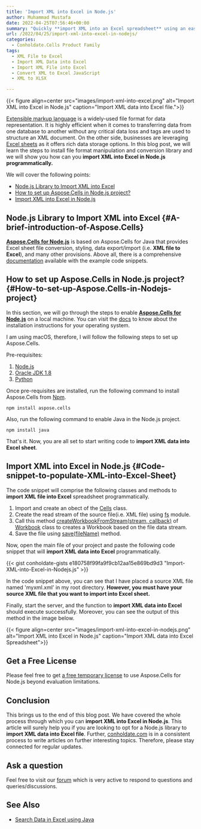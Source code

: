```yaml
---
title: 'Import XML into Excel in Node.js'
author: Muhammad Mustafa
date: 2022-04-25T07:56:46+00:00
summary: "Quickly **import XML into an Excel spreadsheet** using an easy-to-install library. Let's learn how can we set up & enable this provision in our Node.js application."
url: /2022/04/25/import-xml-into-excel-in-nodejs/
categories:
  - Conholdate.Cells Product Family
tags:
  - XML File to Excel
  - Import XML Data into Excel
  - Import XML File into Excel
  - Convert XML to Excel JavaScript 
  - XML to XLSX

---
```



{{< figure align=center src="images/import-xml-into-excel.png" alt="Import XML into Excel in Node.js" caption="Import XML data into Excel file.">}}

[Extensible markup language][1] is a widely-used file format for data representation. It is highly efficient when it comes to transferring data from one database to another without any critical data loss and tags are used to structure an XML document. On the other side, businesses are leveraging [Excel sheets][2] as it offers rich data storage options. In this blog post, we will learn the steps to install file format manipulation and conversion library and we will show you how can you **import XML into Excel in Node.js programmatically.**

We will cover the following points:

  * [Node.js Library to Import XML into Excel][3]
  * [How to set up Aspose.Cells in Node.js project?][4]
  * [Import XML into Excel in Node.js][5]

## Node.js Library to Import XML into Excel {#A-brief-introduction-of-Aspose.Cells}


**[Aspose.Cells for Node.js][24]** is based on Aspose.Cells for Java that provides Excel sheet file conversion, styling, data export/import (i.e. **XML file to Excel**), and many other provisions. Above all, there is a comprehensive [documentation][7] available with the example code snippets.

## How to set up Aspose.Cells in Node.js project? {#How-to-set-up-Aspose.Cells-in-Nodejs-project}

In this section, we will go through the steps to enable **[Aspose.Cells for Node.js][24]** on a local machine. You can visit the [docs][8] to know about the installation instructions for your operating system.

I am using macOS, therefore, I will follow the following steps to set up Aspose.Cells.

Pre-requisites:

  1. [Node.js][9]
  2. [Oracle JDK 1.8][10]
  3. [Python][11]

Once pre-requisites are installed, run the following command to install Aspose.Cells from [Npm][12].

```
npm install aspose.cells
```

Also, run the following command to enable Java in the Node.js project.

```
npm install java
```

That's it. Now, you are all set to start writing code to **import XML data into Excel sheet**.

## Import XML into Excel in Node.js {#Code-snippet-to-populate-XML-into-Excel-Sheet}

The code snippet will comprise the following classes and methods to **import XML file into Excel** spreadsheet programmatically.

  1. Import and create an obect of the [Cells][13] class.
  2. Create the read stream of the source file(i.e. XML file) using [fs][25] module.
  3. Call this method [createWorkbookFromStream(stream, callback)][15] of [Workbook][14] class to creates a Workbook based on the file data stream.
  4. Save the file using [save(fileName)][16] method.

Now, open the main file of your project and paste the following code snippet that will **import XML data into Excel** programmatically.

{{< gist conholdate-gists e180758f99fa9f9cb12aa15e869bd9d3 "Import-XML-into-Excel-in-Nodejs.js" >}}

In the code snippet above, you can see that I have placed a source XML file named 'myxml.xml' in my root directory. **However, you must have your source XML file that you want to import into Excel sheet.**

Finally, start the server, and the function to **import XML data into Excel** should execute successfully. Moreover, you can see the output of this method in the image below.

{{< figure align=center src="images/import-xml-into-excel-in-nodejs.png" alt="Import XML into Excel in Node.js" caption="Import XML data into Excel Spreadsheet">}}

## Get a Free License

Please feel free to get [a free temporary license][17] to use Aspose.Cells for Node.js beyond evaluation limitations.

## Conclusion

This brings us to the end of this blog post. We have covered the whole process through which you can **import XML into Excel in Node.js**. This article will surely help you if you are looking to opt for a Node.js library to **import XML data into Excel file**. Further, [conholdate.com][20] is in a consistent process to write articles on further interesting topics. Therefore, please stay connected for regular updates.

## Ask a question

Feel free to visit our [forum][18] which is very active to respond to questions and queries/discussions.

## See Also

  * [Search Data in Excel using Java][19]

 [1]: https://docs.fileformat.com/web/xml/
 [2]: https://docs.fileformat.com/spreadsheet/_xlsx/
 [3]: #A-brief-introduction-of-Aspose.Cells
 [4]: #How-to-set-up-Aspose.Cells-in-Nodejs-project
 [5]: #Code-snippet-to-populate-XML-into-Excel-Sheet
 [6]: https://products.aspose.com/cells/family/
 [7]: https://apireference.aspose.com/cells/nodejs=
 [8]: https://docs.aspose.com/cells/nodejsjava/getting-started/
 [9]: https://nodejs.org/en/download/
 [10]: https://www.oracle.com/java/technologies/downloads/
 [11]: https://www.python.org/
 [12]: https://www.npmjs.com/package/aspose.cells
 [13]: https://apireference.aspose.com/cells/nodejs/cells
 [14]: https://apireference.aspose.com/cells/nodejs/Workbook
 [15]: https://apireference.aspose.com/cells/nodejs/Workbook#.createWorkbookFromStream
 [16]: https://apireference.aspose.com/cells/nodejs/Workbook#save
 [17]: https://purchase.conholdate.com/temporary-license
 [18]: https://forum.conholdate.com/
 [19]: https://blog.conholdate.com/2022/02/17/search-data-in-excel-using-java/
 [20]: https://www.conholdate.com/
 [21]: https://products.aspose.com/cells/java/
 [22]: https://products.aspose.com/cells/net/
 [23]: https://products.aspose.com/cells/cpp/
 [24]: https://products.aspose.com/cells/nodejs-java/
 [25]: https://nodejs.dev/learn/the-nodejs-fs-module